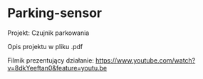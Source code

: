 # Parking-sensor

Projekt:
Czujnik parkowania

Opis projektu w pliku .pdf

Filmik prezentujący działanie:
https://www.youtube.com/watch?v=8dkYeeftan0&feature=youtu.be
